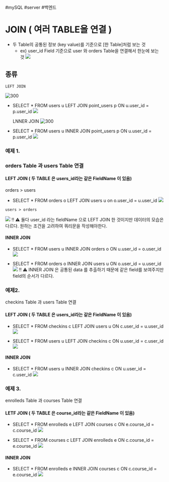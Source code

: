 #mySQL #server #백엔드 

# JOIN ( 여러 TABLE을 연결 )

 - 두 Table의 공통된 정보 (key value)를 기준으로 [한 Table]처럼 보는 것
	 - ex) user_id Field 기준으로 user 와 orders Table을 연결해서 한눈에 보는 것
			![](https://i.imgur.com/1AXutFl.png)

## 종류
	LEFT JOIN
![300](https://i.imgur.com/1grDrJl.png)

- SELECT * FROM users u 
  LEFT JOIN point_users p 
  ON u.user_id = p.user_id
![](https://i.imgur.com/hVUnUg7.png)

	LNNER JOIN
![300](https://i.imgur.com/LQopRGT.png)

- SELECT * FROM users u
  INNER JOIN point_users p
  ON u.user_id = p.user_id
![](https://i.imgur.com/fXlXkB2.png)


### 예제 1.
### orders Table 과 users Table 연결
#### LEFT JOIN ( 두 TABLE 은 users_id라는 같은 FieldName 이 있음)
   orders > users
   - SELECT * FROM orders o
     LEFT JOIN users u on o.user_id = u.user_id
![](https://i.imgur.com/2VvHf9q.png)

	users > orders
![](https://i.imgur.com/1ozNtTo.png)
‼ ⚠ 둘다 user_id 라는 fieldName 으로 LEFT JOIN 한 것이지만 데이터의 모습은 다르다.
	   원하는 조건을 고려하여 쿼리문을 작성해야한다.


#### INNER JOIN
- SELECT * FROM users u
	INNER JOIN orders o ON u.user_id = o.user_id
![](https://i.imgur.com/2sT98J5.png)

- SELECT * FROM orders o
  INNER JOIN users u ON o.user_id = u.user_id
![](https://i.imgur.com/duZu1M5.png)
‼ ⚠  INNER JOIN 은 공통된 data 를 추출하기 때문에 같은 field를 보여주지만 
		field의 순서가 다르다.
		

### 예제2.
checkins Table 과 users Table 연결
#### LEFT JOIN ( 두 TABLE 은 users_id라는 같은 FieldName 이 있음)
- SELECT * FROM checkins c
  LEFT JOIN users u ON c.user_id = u.user_id
![](https://i.imgur.com/nRO4DWd.png)

- SELECT * FROM users u
  LEFT JOIN checkins c ON u.user_id = c.user_id
![](https://i.imgur.com/8oqpNKy.png)

#### INNER JOIN
-  SELECT * FROM users u
   INNER JOIN checkins c ON u.user_id = c.user_id
![](https://i.imgur.com/JLpxRWj.png)


### 예제 3.
enrolleds Table 과 courses Table 연결
#### LETF JOIN ( 두 TABLE 은 course_id라는 같은 FieldName 이 있음)
- SELECT * FROM enrolleds e
  LEFT JOIN courses c ON e.course_id = c.course_id
![](https://i.imgur.com/4ezxkbf.png)

- SELECT * FROM courses c
  LEFT JOIN enrolleds e ON c.course_id = e.course_id
![](https://i.imgur.com/FXKb33i.png)

#### INNER JOIN
- SELECT * FROM enrolleds e
  INNER JOIN courses c ON c.course_id = e.course_id 
  ![](https://i.imgur.com/FUdOZyt.png)

